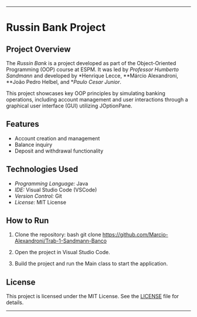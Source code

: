 ---

# Russin Bank Project

## Project Overview
The *Russin Bank* is a project developed as part of the Object-Oriented Programming (OOP) course at ESPM. It was led by *Professor Humberto Sandmann* and developed by *Henrique Lecce, **Márcio Alexandroni, **João Pedro Helbel, and **Paulo Cesar Junior*.

This project showcases key OOP principles by simulating banking operations, including account management and user interactions through a graphical user interface (GUI) utilizing JOptionPane.

## Features
- Account creation and management
- Balance inquiry
- Deposit and withdrawal functionality

## Technologies Used
- *Programming Language:* Java
- *IDE:* Visual Studio Code (VSCode)
- *Version Control:* Git
- *License:* MIT License

## How to Run
1. Clone the repository:
   bash
   git clone https://github.com/Marcio-Alexandroni/Trab-1-Sandmann-Banco
   
2. Open the project in Visual Studio Code.
3. Build the project and run the Main class to start the application.

## License
This project is licensed under the MIT License. See the [LICENSE](LICENSE) file for details.

---
